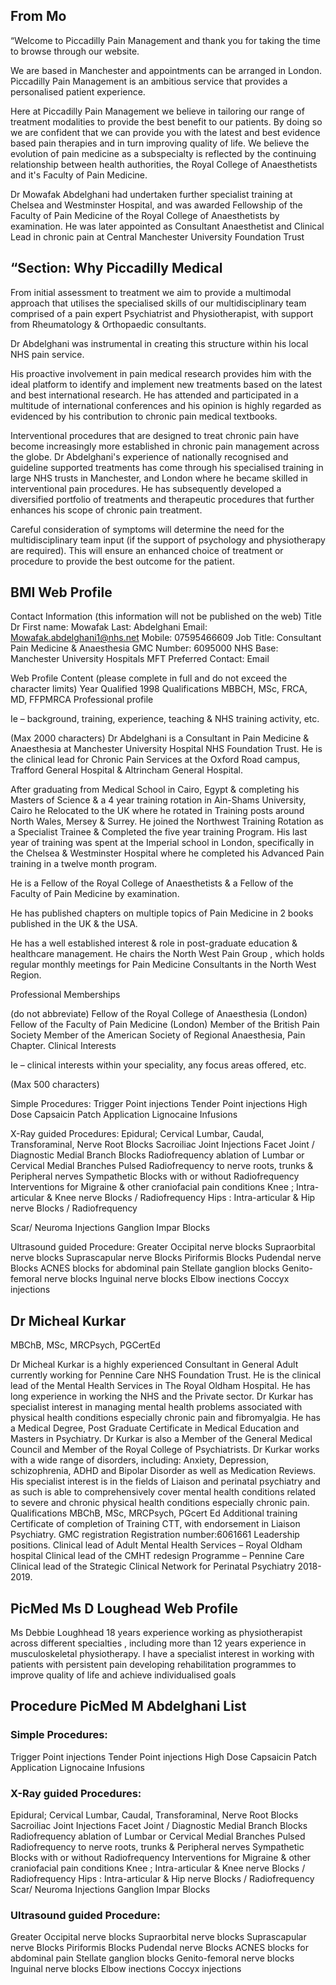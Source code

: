 ## From Mo

“Welcome to Piccadilly Pain Management and thank you for taking the time to browse through our website.

We are based in Manchester and appointments can be arranged in London.  Piccadilly Pain Management is an ambitious service that provides a personalised patient experience.  

Here at Piccadilly Pain Management we believe in tailoring our range of treatment modalities to provide the best benefit to our patients. By doing so we are confident that we can provide you with the latest and best evidence based pain therapies and in turn improving quality of life. We believe the evolution of pain medicine as a subspecialty is reflected by the continuing relationship between health authorities, the Royal College of Anaesthetists and it's Faculty of Pain Medicine. 

Dr Mowafak Abdelghani had undertaken further specialist training at Chelsea and Westminster Hospital, and was awarded Fellowship of the Faculty of Pain Medicine of the Royal College of Anaesthetists by examination.  He was later appointed as Consultant Anaesthetist and Clinical Lead in chronic pain at Central Manchester University Foundation Trust


## “Section: Why Piccadilly Medical

From initial assessment to treatment we aim to provide a multimodal approach that utilises the specialised skills of our multidisciplinary team comprised of a pain expert Psychiatrist and Physiotherapist, with support from Rheumatology & Orthopaedic consultants. 

Dr Abdelghani was instrumental in creating this structure within his local NHS pain service. 

His proactive involvement in pain medical research provides him with the ideal platform to identify and implement new treatments based on the latest and best international research. 
He has attended and participated in a multitude of international conferences and his opinion is highly regarded as evidenced by his contribution to chronic pain medical textbooks.

Interventional procedures that are designed to treat chronic pain have become increasingly more established in chronic pain management across the globe. Dr Abdelghani's experience of nationally recognised and guideline supported treatments has come through his specialised training in large NHS trusts in Manchester, and London where he became skilled in interventional pain procedures. He has subsequently developed a diversified portfolio of treatments and therapeutic procedures that further enhances his scope of chronic pain treatment. 

Careful consideration of symptoms will determine the need for the multidisciplinary team input (if the support of psychology and physiotherapy are required).  This will ensure an enhanced choice of treatment or procedure to provide the best outcome for the patient. 

## BMI Web Profile
Contact Information (this information will not be published on the web)
Title Dr 
First name: Mowafak
Last: Abdelghani
Email: Mowafak.abdelghani1@nhs.net
Mobile: 07595466609
Job Title: Consultant Pain Medicine & Anaesthesia
GMC Number:  6095000
NHS Base: Manchester University Hospitals MFT 
Preferred Contact: Email

Web Profile Content (please complete in full and do not exceed the character limits)
Year Qualified 
1998
Qualifications
MBBCH, MSc, FRCA, MD, FFPMRCA
Professional profile 

Ie – background, training, experience, teaching & NHS training activity, etc.

(Max 2000 characters)
Dr Abdelghani is a Consultant in Pain Medicine & Anaesthesia at Manchester University Hospital NHS Foundation Trust. He is the clinical lead for Chronic Pain Services at the Oxford Road campus, Trafford General Hospital & Altrincham General Hospital. 

After graduating from Medical School in Cairo, Egypt & completing his Masters of Science & a 4 year training rotation in Ain-Shams University, Cairo he Relocated to the UK where he rotated in Training posts around North Wales, Mersey & Surrey. He joined the Northwest Training Rotation as a Specialist Trainee & Completed the five year training Program. His last year of training was spent at the Imperial school in London, specifically in the Chelsea & Westminster Hospital where he completed his Advanced Pain training in a twelve month program. 

He is a Fellow of the Royal College of Anaesthetists & a Fellow of the Faculty of Pain Medicine by examination. 

He has published chapters on multiple topics of Pain Medicine in 2 books published in the UK & the USA. 

He has a well established interest & role in post-graduate education & healthcare management.  He chairs the North West Pain Group , which holds regular monthly meetings for Pain Medicine Consultants in the North West Region. 


Professional Memberships 

(do not abbreviate)
Fellow of the Royal College of Anaesthesia (London)
Fellow of the Faculty of Pain Medicine (London)
Member of the British Pain Society
Member of the American Society of Regional Anaesthesia, Pain Chapter. 
Clinical Interests

Ie – clinical interests within your speciality, any focus areas offered, etc.

(Max 500 characters)


Simple Procedures: 
Trigger Point injections 
Tender Point injections 
High Dose Capsaicin Patch Application
Lignocaine Infusions

X-Ray guided Procedures: 
Epidural; Cervical Lumbar, Caudal, Transforaminal, 
Nerve Root Blocks
Sacroiliac Joint Injections 
Facet Joint / Diagnostic Medial Branch Blocks 
Radiofrequency ablation of Lumbar or Cervical Medial Branches
Pulsed Radiofrequency to nerve roots, trunks & Peripheral nerves
Sympathetic Blocks with or without Radiofrequency
Interventions for Migraine & other craniofacial pain conditions
Knee ; Intra-articular & Knee nerve Blocks / Radiofrequency
Hips : Intra-articular & Hip nerve Blocks / Radiofrequency


Scar/ Neuroma Injections 
Ganglion Impar Blocks

Ultrasound guided Procedure: 
Greater Occipital nerve blocks
Supraorbital nerve blocks 
Suprascapular nerve Blocks
Piriformis Blocks 
Pudendal nerve Blocks
ACNES blocks for abdominal pain
Stellate ganglion blocks
Genito-femoral nerve blocks
Inguinal nerve blocks
Elbow inections
Coccyx injections


## Dr Micheal Kurkar
MBChB, MSc, MRCPsych, PGCertEd


Dr Micheal Kurkar is a highly experienced Consultant in General Adult currently working for Pennine Care NHS Foundation Trust. He is the clinical lead of the Mental Health Services in The Royal Oldham Hospital. He has long experience in working the NHS and the Private sector. 
Dr Kurkar has specialist interest in managing mental health problems associated with physical health conditions especially chronic pain and fibromyalgia. 
He has a Medical Degree, Post Graduate Certificate in Medical Education and Masters in Psychiatry. Dr Kurkar is also a Member of the General Medical Council and Member of the Royal College of Psychiatrists.
Dr Kurkar works with a wide range of disorders, including:  Anxiety, Depression, schizophrenia, ADHD and Bipolar Disorder as well as Medication Reviews. His specialist interest is in the fields of Liaison and perinatal psychiatry and as such is able to comprehensively cover mental health conditions related to severe and chronic physical health conditions especially chronic pain. 
Qualifications
MBChB, MSc, MRCPsych, PGcert Ed
Additional training
Certificate of completion of Training CTT, with endorsement in Liaison Psychiatry. 
GMC registration
Registration number:6061661
Leadership positions.
Clinical lead of Adult Mental Health Services – Royal Oldham hospital
Clinical lead of the CMHT redesign Programme – Pennine Care 
Clinical lead of the Strategic Clinical Network for Perinatal Psychiatry 2018-2019.


## PicMed Ms D Loughead Web Profile

Ms Debbie Loughhead
18 years experience working as physiotherapist across different specialties ,
including more than 12 years experience in musculoskeletal physiotherapy. I
have a specialist interest in working with patients with persistent pain
developing rehabilitation programmes to improve quality of life and achieve
individualised goals

## Procedure PicMed  M Abdelghani  List 
### Simple Procedures: 
Trigger Point injections 
Tender Point injections 
High Dose Capsaicin Patch Application
Lignocaine Infusions

### X-Ray guided Procedures: 
Epidural; Cervical Lumbar, Caudal, Transforaminal, 
Nerve Root Blocks
Sacroiliac Joint Injections 
Facet Joint / Diagnostic Medial Branch Blocks 
Radiofrequency ablation of Lumbar or Cervical Medial Branches
Pulsed Radiofrequency to nerve roots, trunks & Peripheral nerves
Sympathetic Blocks with or without Radiofrequency
Interventions for Migraine & other craniofacial pain conditions
Knee ; Intra-articular & Knee nerve Blocks / Radiofrequency
Hips : Intra-articular & Hip nerve Blocks / Radiofrequency
Scar/ Neuroma Injections 
Ganglion Impar Blocks

### Ultrasound guided Procedure: 
Greater Occipital nerve blocks
Supraorbital nerve blocks 
Suprascapular nerve Blocks
Piriformis Blocks 
Pudendal nerve Blocks
ACNES blocks for abdominal pain
Stellate ganglion blocks
Genito-femoral nerve blocks
Inguinal nerve blocks
Elbow inections
Coccyx injections